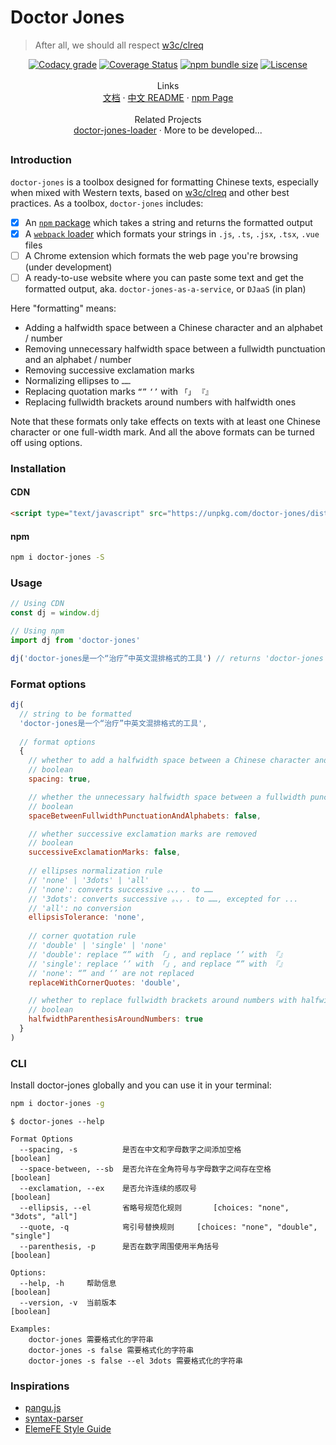 # Doctor Jones
> After all, we should all respect [w3c/clreq](https://github.com/w3c/clreq)

<p align="center">
  <a href='https://app.codacy.com/app/Leopoldthecoder/doctor-jones?utm_source=github.com&utm_medium=referral&utm_content=Leopoldthecoder/doctor-jones&utm_campaign=Badge_Grade_Dashboard'><img src='https://img.shields.io/codacy/grade/f564214ac34442fca5809a557f0dd342.svg?style=for-the-badge' alt='Codacy grade' /></a>
  <a href='https://coveralls.io/github/Leopoldthecoder/doctor-jones?branch=master'><img src='https://img.shields.io/coveralls/github/Leopoldthecoder/doctor-jones.svg?style=for-the-badge' alt='Coverage Status' /></a>
  <a href='https://www.npmjs.com/package/doctor-jones'><img src='https://img.shields.io/bundlephobia/min/doctor-jones.svg?style=for-the-badge' alt='npm bundle size' /></a>
  <a href='https://github.com/Leopoldthecoder/doctor-jones/blob/master/LICENSE'><img src='https://img.shields.io/npm/l/doctor-jones.svg?style=for-the-badge' alt='Liscense' /></a>
  <br>
  <br>
  <span>Links</span>
  <br>
  <a href='https://leopoldthecoder.github.io/doctor-jones/'>文档</a>
  <span> · </span>
  <a href='./README.md'>中文 README</a>
  <span> · </span>
  <a href='https://www.npmjs.com/package/doctor-jones'>npm Page</a>
  <br>
  <br>
  <span>Related Projects</span>
  <br>
  <a href='https://github.com/Leopoldthecoder/doctor-jones-loader'>doctor-jones-loader</a>
  <span> · </span>
  <span>More to be developed...</span>
</p>

##

### Introduction

`doctor-jones` is a toolbox designed for formatting Chinese texts, especially when mixed with Western texts, based on [w3c/clreq](https://github.com/w3c/clreq) and other best practices. As a toolbox, `doctor-jones` includes:

* [x] An [`npm` package](https://www.npmjs.com/package/doctor-jones) which takes a string and returns the formatted output
* [x] A [`webpack` loader](https://github.com/Leopoldthecoder/doctor-jones-loader) which formats your strings in `.js`, `.ts`, `.jsx`, `.tsx`, `.vue` files
* [ ] A Chrome extension which formats the web page you're browsing (under development)
* [ ] A ready-to-use website where you can paste some text and get the formatted output, aka. `doctor-jones-as-a-service`, or `DJaaS` (in plan)

Here "formatting" means:

* Adding a halfwidth space between a Chinese character and an alphabet / number
* Removing unnecessary halfwidth space between a fullwidth punctuation and an alphabet / number
* Removing successive exclamation marks
* Normalizing ellipses to `……`
* Replacing quotation marks `“”` `‘’` with `「」` `『』`
* Replacing fullwidth brackets around numbers with halfwidth ones

Note that these formats only take effects on texts with at least one Chinese character or one full-width mark. And all the above formats can be turned off using options.

### Installation

#### CDN
```html
<script type="text/javascript" src="https://unpkg.com/doctor-jones/dist/index.umd.min.js"></script>
```

#### npm
```bash
npm i doctor-jones -S
```

### Usage
```js
// Using CDN
const dj = window.dj

// Using npm
import dj from 'doctor-jones'

dj('doctor-jones是一个“治疗”中英文混排格式的工具') // returns 'doctor-jones 是一个「治疗」中英文混排格式的工具'
```

### Format options
```js
dj(
  // string to be formatted
  'doctor-jones是一个“治疗”中英文混排格式的工具',
  
  // format options
  {
    // whether to add a halfwidth space between a Chinese character and an alphabet / number
    // boolean
    spacing: true,

    // whether the unnecessary halfwidth space between a fullwidth punctuation and an alphabet / number is allowed
    // boolean
    spaceBetweenFullwidthPunctuationAndAlphabets: false,

    // whether successive exclamation marks are removed  
    // boolean
    successiveExclamationMarks: false,
  
    // ellipses normalization rule
    // 'none' | '3dots' | 'all'
    // 'none': converts successive 。、，. to ……
    // '3dots': converts successive 。、，. to ……, excepted for ...
    // 'all': no conversion
    ellipsisTolerance: 'none',
  
    // corner quotation rule
    // 'double' | 'single' | 'none'
    // 'double': replace “” with 「」, and replace ‘’ with 『』
    // 'single': replace ‘’ with 「」, and replace “” with 『』
    // 'none': “” and ‘’ are not replaced
    replaceWithCornerQuotes: 'double',

    // whether to replace fullwidth brackets around numbers with halfwidth ones
    // boolean
    halfwidthParenthesisAroundNumbers: true
  }
)
```

### CLI

Install doctor-jones globally and you can use it in your terminal:

```bash
npm i doctor-jones -g
```

```shell
$ doctor-jones --help

Format Options
  --spacing, -s          是否在中文和字母数字之间添加空格                  [boolean]
  --space-between, --sb  是否允许在全角符号与字母数字之间存在空格           [boolean]
  --exclamation, --ex    是否允许连续的感叹号                            [boolean]
  --ellipsis, --el       省略号规范化规则       [choices: "none", "3dots", "all"]
  --quote, -q            弯引号替换规则     [choices: "none", "double", "single"]
  --parenthesis, -p      是否在数字周围使用半角括号                       [boolean]

Options:
  --help, -h     帮助信息                                              [boolean]
  --version, -v  当前版本                                              [boolean]

Examples:
    doctor-jones 需要格式化的字符串
    doctor-jones -s false 需要格式化的字符串
    doctor-jones -s false --el 3dots 需要格式化的字符串
```

### Inspirations
- [pangu.js](https://github.com/vinta/pangu.js)
- [syntax-parser](https://github.com/ascoders/syntax-parser)
- [ElemeFE Style Guide](https://github.com/ElemeFE/style-guide/blob/master/copywriter.md)

